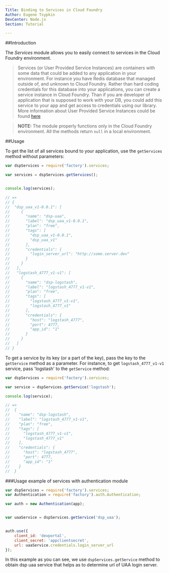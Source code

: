 ```yaml
---
Title: Binding to Services in Cloud Foundry
Author: Eugene Tsypkin
DevCenter: Node.js
Section: Tutorial

---
```


##Introduction

The *Services* module allows you to easily connect to services in the Cloud Foundry environment.

> Services (or User Provided Service Instances) are containers with some data that could be added to any application in your environment. For instance you have Redis database that managed outside of, and unknown to Cloud Foundry. Rather than hard coding credentials for this database into your applications, you can create a service instance in Cloud Foundry. Than if you are developer of application that is supposed to work with your DB, you could add this service to your app and get access to credentials using our library. More information about User Provided Service Instances could be found [here][1]

>**NOTE:** The module properly functions only in the Cloud Foundry environment. All the methods return `null` in a local environment. 

##Usage

To get the list of all services bound to your application, use the `getServices` method without parameters:

```js
var dspServices = require('factory').services;

var services = dspServices.getServices();


console.log(services);

// =>
// {
//  "dsp_uaa_v1-0.0.1": [
//     {
//       "name": "dsp-uaa",
//       "label": "dsp_uaa_v1-0.0.1",
//       "plan": "free",
//       "tags": [
//         "dsp_uaa_v1-0.0.1",
//         "dsp_uaa_v1"
//       ],
//       "credentials": {
//         "login_server_url": "http://some.server.dev"
//       }
//     }
//   ],
//   "logstash_4777_v1-v1": [
//     {
//       "name": "dsp-logstash",
//       "label": "logstash_4777_v1-v1",
//       "plan": "free",
//       "tags": [
//         "logstash_4777_v1-v1",
//         "logstash_4777_v1"
//       ],
//       "credentials": {
//         "host": "logstash_4777",
//         "port": 4777,
//         "app_id": "1"
//       }
//     }
//   ]
// }

```

To get a service by its key (or a part of the key), pass the key to the `getService` method as a parameter. For instance, to get `logstash_4777_v1-v1` service, pass 'logstash' to the `getService` method:

```js
var dspServices = require('factory').services;

var service = dspServices.getService('logstash');

console.log(service);

// =>
//  {
//    "name": "dsp-logstash",
//    "label": "logstash_4777_v1-v1",
//    "plan": "free",
//    "tags": [
//      "logstash_4777_v1-v1",
//      "logstash_4777_v1"
//    ],
//    "credentials": {
//      "host": "logstash_4777",
//      "port": 4777,
//      "app_id": "1"
//    }
//  }
```
###Usage example of services with authentication module

```js
var dspServices = require('factory').services;
var Authentication = require('factory').auth.Authentication;

var auth = new Authentication(app);


var uaaService = dspServices.getService('dsp_uaa');


auth.use({
    client_id: 'devportal',
    client_secret: 'appclientsecret',
    url: uaaService.credentials.login_server_url
});

```

In this example as you can see, we use `dspServices.getService` method to obtain dsp uaa service that helps as to determine url of UAA login server.

[1]: http://docs.cloudfoundry.com/docs/using/services/user-provided.html
